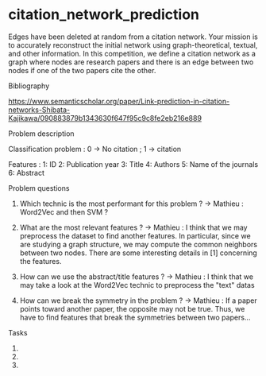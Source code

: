 # citation_network_prediction
Edges have been deleted at random from a citation network. Your mission is to accurately reconstruct the initial network using graph-theoretical, textual, and other information.  In this competition, we define a citation network as a graph where nodes are research papers and there is an edge between two nodes if one of the two papers cite the other.

Bibliography 

https://www.semanticscholar.org/paper/Link-prediction-in-citation-networks-Shibata-Kajikawa/090883879b1343630f647f95c9c8fe2eb216e889

Problem description

Classification problem : 0 -> No citation ; 1 -> citation

Features :
1: ID
2: Publication year
3: Title
4: Authors
5: Name of the journals
6: Abstract

Problem questions 

1. Which technic is the most performant for this problem ?
-> Mathieu : Word2Vec and then SVM ?

2. What are the most relevant features ?
-> Mathieu : I think that we may preprocess the dataset to find another features. In particular, since we are studying a graph structure, we may compute the common neighbors between two nodes. There are some interesting details in [1] concerning the features.

3. How can we use the abstract/title features ?
-> Mathieu : I think that we may take a look at the Word2Vec technic to preprocess the "text" datas

4. How can we break the symmetry in the problem ?
-> Mathieu : If a paper points toward another paper, the opposite may not be true. Thus, we have to find features that break the symmetries between two papers...

Tasks

1.
2.
3.
